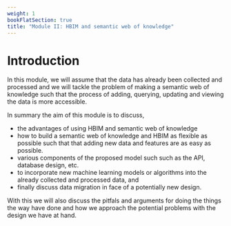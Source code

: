 ```yaml
---
weight: 1
bookFlatSection: true
title: "Module II: HBIM and semantic web of knowledge"
---
```


# Introduction
In this module, we will assume that the data has already been collected and processed
and we will tackle the problem of making a semantic web of knowledge such that the
process of adding, querying, updating and viewing the data is more accessible.

In summary the aim of this module is to discuss,

- the advantages of using HBIM and semantic web of knowledge
- how to build a semantic web of knowledge and HBIM as flexible as possible such
that that adding new data and features are as easy as possible.
- various components of the proposed model such such as the API, database design, etc.
- to incorporate new machine learning models or algorithms into the already collected
and processed data, and
- finally discuss data migration in face of a potentially new design.

With this we will also discuss the pitfals and arguments for doing the things the
way have done and how we approach the potential problems with the design we have
at hand.
